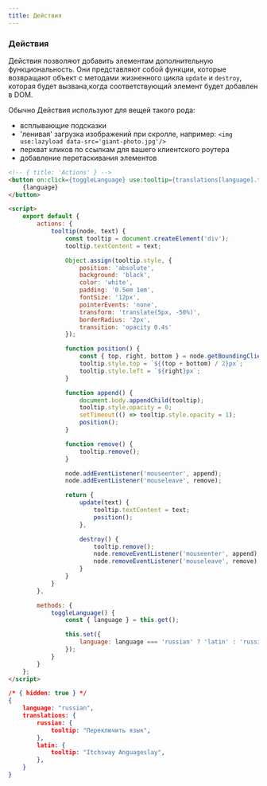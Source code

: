 ```yaml
---
title: Действия
---
```



### Действия

Действия позволяют добавить элементам дополнительную функциональность. Они представляют собой функции, которые возвращают объект с методами жизненного цикла `update` и `destroy`, которая будет вызвана,когда соответствующий элемент будет добавлен в DOM.

Обычно Действия используют для вещей такого рода:

* всплывающие подсказки
* 'ленивая' загрузка изображений при скролле, например: `<img use:lazyload data-src='giant-photo.jpg'/>`
* перхват кликов по ссылкам для вашего клиентского роутера
* добавление перетаскивания элементов

```html
<!-- { title: 'Actions' } -->
<button on:click={toggleLanguage} use:tooltip={translations[language].tooltip}>
	{language}
</button>

<script>
	export default {
		actions: {
			tooltip(node, text) {
				const tooltip = document.createElement('div');
				tooltip.textContent = text;

				Object.assign(tooltip.style, {
					position: 'absolute',
					background: 'black',
					color: 'white',
					padding: '0.5em 1em',
					fontSize: '12px',
					pointerEvents: 'none',
					transform: 'translate(5px, -50%)',
					borderRadius: '2px',
					transition: 'opacity 0.4s'
				});

				function position() {
					const { top, right, bottom } = node.getBoundingClientRect();
					tooltip.style.top = `${(top + bottom) / 2}px`;
					tooltip.style.left = `${right}px`;
				}

				function append() {
					document.body.appendChild(tooltip);
					tooltip.style.opacity = 0;
					setTimeout(() => tooltip.style.opacity = 1);
					position();
				}

				function remove() {
					tooltip.remove();
				}

				node.addEventListener('mouseenter', append);
				node.addEventListener('mouseleave', remove);

				return {
					update(text) {
						tooltip.textContent = text;
						position();
					},

					destroy() {
						tooltip.remove();
						node.removeEventListener('mouseenter', append);
						node.removeEventListener('mouseleave', remove);
					}
				}
			}
		},

		methods: {
			toggleLanguage() {
				const { language } = this.get();

				this.set({
					language: language === 'russian' ? 'latin' : 'russian'
				});
			}
		}
	};
</script>
```

```json
/* { hidden: true } */
{
	language: "russian",
	translations: {
		russian: {
			tooltip: "Переключить язык",
		},
		latin: {
			tooltip: "Itchsway Anguageslay",
		},
	}
}
```